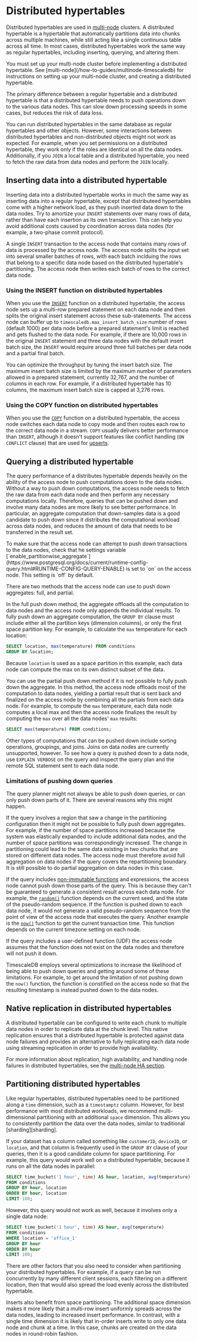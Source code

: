 # Distributed hypertables
Distributed hypertables are used in [multi-node][multi-node] clusters. A
distributed hypertable is a hypertable that automatically partitions data into
chunks across multiple machines, while still acting like a single continuous table
across all time. In most cases, distributed hypertables work the same way as
regular hypertables, including inserting, querying, and altering them.

<highlight type="important">
You must set up your multi-node cluster before implementing a distributed
hypertable. See [multi-node](/how-to-guides/multinode-timescaledb) for
instructions on setting up your multi-node cluster, and creating a distributed
hypertable.
</highlight>

The primary difference between a regular hypertable and a distributed hypertable
is that a distributed hypertable needs to push operations down to the various
data nodes. This can slow down processing speeds in some cases, but reduces the
risk of data loss.

You can run distributed hypertables in the same database as regular hypertables
and other objects. However, some interactions between distributed hypertables
and non-distributed objects might not work as expected. For example, when you
set permissions on a distributed hypertable, they work only if the roles are
identical on all the data nodes. Additionally, if you `JOIN` a local table and a
distributed hypertable, you need to fetch the raw data from data nodes and perform the
`JOIN` locally.

## Inserting data into a distributed hypertable
Inserting data into a distributed hypertable works in much the same way as
inserting data into a regular hypertable, except that distributeed hypertables
come with a higher network load, as they push inserted data down to the data
nodes. Try to amortize your `INSERT` statements over many rows of data, rather
than have each insertion as its own transaction. This can help you avoid
additional costs caused by coordination across data nodes (for example, a
two-phase commit protocol).

A single `INSERT` transaction to the access node that contains many rows of data
is processed by the access node. The access node splits the input set into
several smaller batches of rows, with each batch inclduing the rows that belong
to a specific data node based on the distributed hypertable's partitioning. The
access node then writes each batch of rows to the correct data node.

### Using the INSERT function on distributed hypertables
When you use the [`INSERT`][insert] function on a distributed hypertable, the
access node sets up a multi-row prepared statement on each data node and then
splits the original insert statement across these sub-statements. The access
node can buffer up to `timescaledb.max_insert_batch_size` number of rows
(default 1000) per data node before a prepared statement's limit is reached and
gets flushed to the data node. For example, if there are 10,000 rows in the
original `INSERT` statement and three data nodes with the default insert batch
size, the `INSERT` would require around three full batches per data node and a
partial final batch.

You can optimize the throughput by tuning the insert batch size. The maximum
insert batch size is limited by the maximum number of parameters allowed in a
prepared statement, currently 32,767, and the number of columns in each row. For
example, if a distributed hypertable has 10 columns, the maximum insert batch
size is capped at 3,276 rows.

### Using the COPY function on distributed hypertables
When you use the [`COPY`][copy] function on a distributed hypertable, the access
node switches each data node to copy mode and then routes each row to the
correct data node in a stream. `COPY` usually delivers better performance than
`INSERT`, although it doesn't support features like conflict handling (`ON
CONFLICT` clause) that are used for [upserts][upserts].

## Querying a distributed hypertable
The query performance of a distributes hypertable depends heavily on the ability
of the access node to push computations down to the data nodes. Without a way to
push down computations, the access node needs to fetch the raw data from each
data node and then perform any necessary computations locally. Therefore,
queries that can be pushed down and involve many data nodes are more likely to
see better performance. In particular, an aggregate computation that
down-samples data is a good candidate to push down since it distributes the
computational workload across data nodes, and reduces the amount of data that
needs to be transferred in the result set.

<highlight type="important">
To make sure that the access node can attempt to push down transactions to the
data nodes, check that he settings variable
[`enable_partitionwise_aggregate`](https://www.postgresql.org/docs/current/runtime-config-query.html#RUNTIME-CONFIG-QUERY-ENABLE)
is set to `on` on the access node. This setting is `off` by default.
</highlight>

There are two methods that the access node can use to push down aggregates: full, and partial.

In the full push down method, the aggregate offloads all the computation to data
nodes and the access node only appends the individual results. To fully push
down an aggregate computation, the `GROUP BY` clause must include either all the
partition keys (dimension columns), or only the first space partition key. For
example, to calculate the `max` temperature for each location:
```sql
SELECT location, max(temperature) FROM conditions
GROUP BY location;
```

Because `location` is used as a space partition in this example, each data node
can compute the max on its own distinct subset of the data.

You can use the partial push down method if it is not possible to fully push
down the aggregate. In this method, the access node offloads most of the
computation to data nodes, yielding a partial result that is sent back and
finalized on the access node by combining all the partials from each data node.
For example, to compute the `max` temperature, each data node computes a local
max and then the access node finalizes the result by computing the `max` over
all the data nodes' `max` results:
```sql
SELECT max(temperature) FROM conditions;
```

Other types of computations that can be pushed down include sorting operations,
groupings, and joins. Joins on data nodes are currently unsupported, however. To
see how a query is pushed down to a data node, use `EXPLAIN VERBOSE` on the
query and inspect the query plan and the remote SQL statement sent to each data
node.

### Limitations of pushing down queries
The query planner might not always be able to push down queries, or can only push down parts of it. There are several reasons why this might happen.

If the query involves a region that saw a change in the partitioning
configuration then it might not be possible to fully push down aggregates. For
example, if the number of space partitions increased because the system was
elastically expanded to include additional data nodes, and the number of space
partitions was correspondingly increased. The change in partitioning could lead
to the same data existing in two chunks that are stored on different data
nodes. The access node must therefore avoid full aggregation on data nodes if
the query covers the repartitioning boundary. It is still possible to do
partial aggregation on data nodes in this case.

If the query includes [non-immutable functions][volatility] and expressions,
the access node cannot push down those parts of the query. This is because they
can't be guaranteed to generate a consistent result across each data node. For
example, the [`random()`][random-func] function depends on the current seed,
and the state of the pseudo-random sequence. If the function is pushed down to
each data node, it would not generate a valid pseudo-random sequence from the
point of view of the access node that executes the query. Another example is
the [`now()`][current_time] function to get the current transaction time. This
function depends on the current timezone setting on each node.

If the query includes a user-defined function (UDF) the access node assumes
that the function does not exist on the data nodes and therefore will not push
it down.

TimescaleDB employs several optimizations to increase the likelihood of being
able to push down queries and getting around some of these limitations. For
example, to get around the limitation of not pushing down the `now()` function,
the function is constified on the access node so that the resulting timestamp is
instead pushed down to the data nodes.

## Native replication in distributed hypertables
A distributed hypertable can be configured to write each chunk to multiple
data nodes in order to replicate data at the chunk level. This native
replication ensures that a distributed hypertable is protected against data
node failures and provides an alternative to fully replicating each data node
using streaming replication in order to provide high availability.

For more information about replication, high availability, and handling node
failures in distributed hypertables, see the
[multi-node HA section][multi-node-ha].

## Partitioning distributed hypertables
Like regular hypertables, distributed hypertables need to be partitioned along a
`time` dimension, such as a `timestamptz` column. However, for best performance
with most distributed workloads, we recommend multi-dimensional partitioning
with an additional `space` dimension. This allows you to consistently partition
the data over the data nodes, similar to traditional [sharding][sharding].

If your dataset has a column called something like `customerID`, `deviceID`, or
`location`, and that column is frequently used in the `GROUP BY` clause of your
queries, then it is a good candidate column for space partitioning. For example,
this query would work well on a distributed hypertable, because it runs on all
the data nodes in parallel:
```sql
SELECT time_bucket('1 hour', time) AS hour, location, avg(temperature)
FROM conditions
GROUP BY hour, location
ORDER BY hour, location
LIMIT 100;
```

However, this query would not work as well, because it involves only a single data node:
```sql
SELECT time_bucket('1 hour', time) AS hour, avg(temperature)
FROM conditions
WHERE location = 'office_1'
GROUP BY hour
ORDER BY hour
LIMIT 100;
```

There are other factors that you also need to consider when
partitioning your distributed hypertables. For example, if a query can be run
concurrently by many different client sessions, each filtering on a different
location, then that would also spread the load evenly across the distributed
hypertable.

Inserts also benefit from space partitioning. The additional space dimension
makes it more likely that a multi-row insert uniformly spreads across the data
nodes, leading to increased insert performance. In contrast, with a single time
dimension it is likely that in-order inserts write to only one data node and
chunk at a time. In this case, chunks are created on the data nodes in
round-robin fashion.



[multi-node]: /how-to-guides/multinode-timescaledb/
[multi-node-ha]: /how-to-guides/multinode-timescaledb/multinode-ha/
[volatility]: https://www.postgresql.org/docs/current/xfunc-volatility.html
[current_time]: https://www.postgresql.org/docs/current/functions-datetime.html#FUNCTIONS-DATETIME-CURRENT
[random-func]: https://www.postgresql.org/docs/current/functions-math.html#FUNCTIONS-MATH-RANDOM-TABLE
[upserts]: /how-to-guides/write-data/upsert/
[insert]: https://www.postgresql.org/docs/current/sql-insert.html
[copy]: https://www.postgresql.org/docs/current/sql-copy.html
